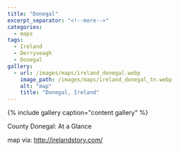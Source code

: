 ```yaml
---
title: "Donegal"
excerpt_separator: "<!--more-->"
categories:
  - maps
tags:
  - Ireland
  - Derryveagh
  - Donegal
gallery:
  - url: /images/maps/ireland_donegal.webp
    image_path: /images/maps/ireland_donegal_tn.webp
    alt: "map"
    title: "Donegal, Ireland"
---
```

{% include gallery caption="content gallery" %}

County Donegal: At a Glance
<!--more-->
map via: <http://irelandstory.com/>
